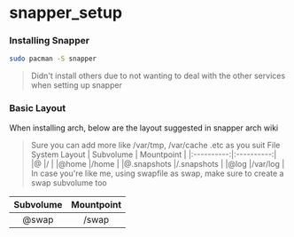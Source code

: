 # snapper_setup
### Installing Snapper
```bash
sudo pacman -S snapper
```
> Didn't install others due to not wanting to deal with the other services when setting up snapper

### Basic Layout
When installing arch, below are the layout suggested in snapper arch wiki
> Sure you can add more like /var/tmp, /var/cache .etc as you suit
File System Layout
|  Subvolume | Mountpoint |
|:----------:|:----------:|
|@           |/           |
|@home       |/home       |
|@.snapshots |/.snapshots |
|@log        |/var/log    |
> In case you're like me, using swapfile as swap, make sure to create a swap subvolume too

|  Subvolume | Mountpoint |
|:----------:|:----------:|
|@swap       |/swap       |


